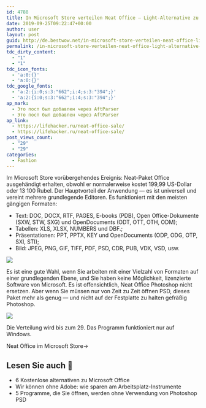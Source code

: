 ```yaml
---
id: 4788
title: In Microsoft Store verteilen Neat Office — Light-Alternative zu MS Office für Windows
date: 2019-09-25T09:22:47+00:00
author: user
layout: post
guid: http://de.bestwow.net/in-microsoft-store-verteilen-neat-office-light-alternative-zu-ms-office-fur-windows/
permalink: /in-microsoft-store-verteilen-neat-office-light-alternative-zu-ms-office-fur-windows/
tdc_dirty_content:
  - "1"
  - "1"
tdc_icon_fonts:
  - 'a:0:{}'
  - 'a:0:{}'
tdc_google_fonts:
  - 'a:2:{i:0;s:3:"662";i:4;s:3:"394";}'
  - 'a:2:{i:0;s:3:"662";i:4;s:3:"394";}'
ap_mark:
  - Это пост был добавлен через AftParser
  - Это пост был добавлен через AftParser
ap_link:
  - https://lifehacker.ru/neat-office-sale/
  - https://lifehacker.ru/neat-office-sale/
post_views_count:
  - "29"
  - "29"
categories:
  - Fashion
---
```

Im Microsoft Store vorübergehendes Ereignis: Neat-Paket Office ausgehändigt erhalten, obwohl er normalerweise kostet 199,99 US-Dollar oder 13 100 Rubel. Der Hauptvorteil der Anwendung — es ist universell und vereint mehrere grundlegende Editoren. Es funktioniert mit den meisten gängigen Formaten:

  * Text: DOC, DOCX, RTF, PAGES, E-books (PDB), Open Office-Dokumente (SXW, STW, SXG) und OpenDocuments (ODT, OTT, OTH, ODM);
  * Tabellen: XLS, XLSX, NUMBERS und DBF.;
  * Präsentationen: PPT, PPTX, KEY und OpenDocuments (ODP, ODG, OTP, SXI, STI);
  * Bild: JPEG, PNG, GIF, TIFF, PDF, PSD, CDR, PUB, VDX, VSD, usw.

![](http://de.bestwow.net/wp-content/uploads/2019/09/v-magazine-microsoft-razdayut-neat-office-oblegchennuyu-al-ternativu-ms-office-dlya-windows-1.jpeg) 

Es ist eine gute Wahl, wenn Sie arbeiten mit einer Vielzahl von Formaten auf einer grundlegenden Ebene, und Sie haben keine Möglichkeit, lizenzierte Software von Microsoft. Es ist offensichtlich, Neat Office Photoshop nicht ersetzen. Aber wenn Sie müssen nur von Zeit zu Zeit öffnen PSD, dieses Paket mehr als genug — und nicht auf der Festplatte zu halten gefräßig Photoshop.

![](http://de.bestwow.net/wp-content/uploads/2019/09/v-magazine-microsoft-razdayut-neat-office-oblegchennuyu-al-ternativu-ms-office-dlya-windows-2.jpeg) 

Die Verteilung wird bis zum 29. Das Programm funktioniert nur auf Windows.

Neat Office im Microsoft Store→

<div>
  <h2 class="read-also__title">
    <span>Lesen Sie auch</span> <span>🧐 </span>
  </h2>
  
  <ul class="read-also__list">
    <li>
      6 Kostenlose alternativen zu Microsoft Office
    </li>
    <li>
      Wir können ohne Adobe: wie sparen am Arbeitsplatz-Instrumente
    </li>
    <li>
      5 Programme, die Sie öffnen, werden ohne Verwendung von Photoshop PSD
    </li>
  </ul>
</div>